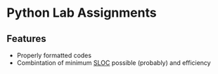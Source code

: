 # Python Lab Assignments

## Features

- Properly formatted codes
- Combintation of minimum [SLOC](https://en.wikipedia.org/wiki/Source_lines_of_code) possible (probably) and efficiency
